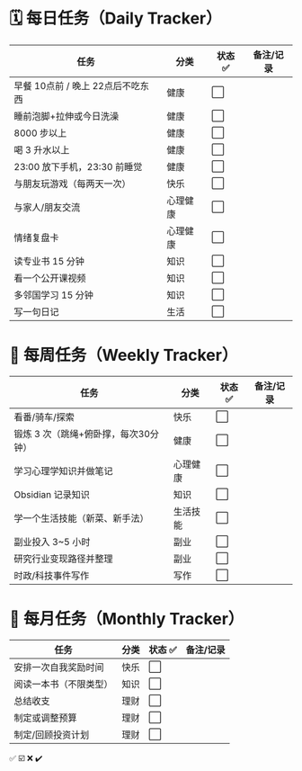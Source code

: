 # **🗓️ 每日任务（Daily Tracker）**

| 任务                    | 分类   | 状态 ✅ | 备注/记录 |
| --------------------- | ---- | ---- | ----- |
| 早餐 10点前 / 晚上 22点后不吃东西 | 健康   | ⬜    |       |
| 睡前泡脚+拉伸或今日洗澡          | 健康   | ⬜    |       |
| 8000 步以上              | 健康   | ⬜    |       |
| 喝 3 升水以上              | 健康   | ⬜    |       |
| 23:00 放下手机，23:30 前睡觉  | 健康   | ⬜    |       |
| 与朋友玩游戏（每两天一次）         | 快乐   | ⬜    |       |
| 与家人/朋友交流              | 心理健康 | ⬜    |       |
| 情绪复盘卡                 | 心理健康 | ⬜    |       |
| 读专业书 15 分钟            | 知识   | ⬜    |       |
| 看一个公开课视频              | 知识   | ⬜    |       |
| 多邻国学习 15 分钟           | 知识   | ⬜    |       |
| 写一句日记                 | 生活   | ⬜    |       |

# **📆 每周任务（Weekly Tracker）**

| 任务                    | 分类   | 状态 ✅ | 备注/记录 |
| --------------------- | ---- | ---- | ----- |
| 看番/骑车/探索              | 快乐   | ⬜    |       |
| 锻炼 3 次（跳绳+俯卧撑，每次30分钟） | 健康   | ⬜    |       |
| 学习心理学知识并做笔记           | 心理健康 | ⬜    |       |
| Obsidian 记录知识         | 知识   | ⬜    |       |
| 学一个生活技能（新菜、新手法）       | 生活技能 | ⬜    |       |
| 副业投入 3~5 小时           | 副业   | ⬜    |       |
| 研究行业变现路径并整理           | 副业   | ⬜    |       |
| 时政/科技事件写作             | 写作   | ⬜    |       |

# **📅 每月任务（Monthly Tracker）**

| 任务          | 分类  | 状态 ✅ | 备注/记录 |
| ----------- | --- | ---- | ----- |
| 安排一次自我奖励时间  | 快乐  | ⬜    |       |
| 阅读一本书（不限类型） | 知识  | ⬜    |       |
| 总结收支        | 理财  | ⬜    |       |
| 制定或调整预算     | 理财  | ⬜    |       |
| 制定/回顾投资计划   | 理财  | ⬜    |       |

✅
☑️
❌
✔️